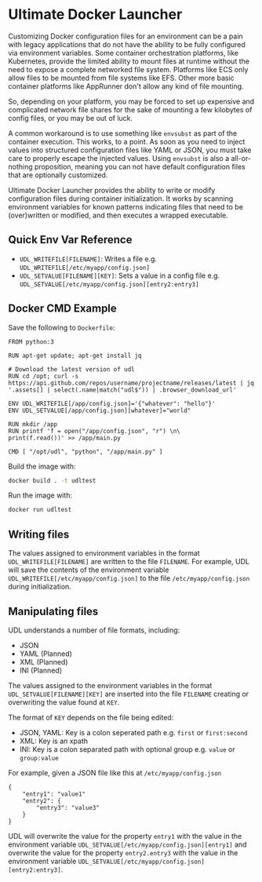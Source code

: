 # Ultimate Docker Launcher

Customizing Docker configuration files for an environment can be a pain with legacy applications that do not have the ability
to be fully configured via environment variables. Some container orchestration platforms, like Kubernetes, provide
the limited ability to mount files at runtime without the need to expose a complete networked file system. Platforms
like ECS only allow files to be mounted from file systems like EFS. Other more basic container platforms like
AppRunner don't allow any kind of file mounting.

So, depending on your platform, you may be forced to set up expensive and complicated network file shares for the sake
of mounting a few kilobytes of config files, or you may be out of luck.

A common workaround is to use something like `envsubst` as part of the container execution. This works, to a point.
As soon as you need to inject values into structured configuration files like YAML or JSON, you must take care to
properly escape the injected values. Using `envsubst` is also a all-or-nothing proposition, meaning you can not have
default configuration files that are optionally customized.

Ultimate Docker Launcher provides the ability to write or modify configuration files during container initialization.
It works by scanning environment variables for known patterns indicating files that need to be (over)written or
modified, and then executes a wrapped executable.

## Quick Env Var Reference

* `UDL_WRITEFILE[FILENAME]`: Writes a file e.g. `UDL_WRITEFILE[/etc/myapp/config.json]`
* `UDL_SETVALUE[FILENAME][KEY]`: Sets a value in a config file e.g. `UDL_SETVALUE[/etc/myapp/config.json][entry2:entry3]`

## Docker CMD Example

Save the following to `Dockerfile`:

```
FROM python:3

RUN apt-get update; apt-get install jq

# Download the latest version of udl
RUN cd /opt; curl -s https://api.github.com/repos/username/projectname/releases/latest | jq '.assets[] | select(.name|match("udl$")) | .browser_download_url'

ENV UDL_WRITEFILE[/app/config.json]='{"whatever": "hello"}'
ENV UDL_SETVALUE[/app/config.json][whatever]="world"

RUN mkdir /app
RUN printf 'f = open("/app/config.json", "r") \n\
print(f.read())' >> /app/main.py

CMD [ "/opt/udl", "python", "/app/main.py" ]
```

Build the image with:

```bash
docker build . -t udltest
```

Run the image with:

```bash
docker run udltest
```

## Writing files

The values assigned to environment variables in the format `UDL_WRITEFILE[FILENAME]` are written to the file `FILENAME`.
For example, UDL will save the contents of the environment variable `UDL_WRITEFILE[/etc/myapp/config.json]` to
the file `/etc/myapp/config.json` during initialization.

## Manipulating files

UDL understands a number of file formats, including:

* JSON
* YAML (Planned)
* XML (Planned)
* INI (Planned)

The values assigned to the environment variables in the format `UDL_SETVALUE[FILENAME][KEY]`  are inserted into the file
`FILENAME` creating or overwriting the value found at `KEY`. 

The format of `KEY` depends on the file being edited:

* JSON, YAML: Key is a colon seperated path e.g. `first` or `first:second`
* XML: Key is an xpath
* INI: Key is a colon separated path with optional group e.g. `value` or `group:value`

For example, given a JSON file like this at `/etc/myapp/config.json`

```
{
    "entry1": "value1"
    "entry2": {
        "entry3": "value3"
    }
}
```

UDL will overwrite the value for the property `entry1` with the value in the environment variable
`UDL_SETVALUE[/etc/myapp/config.json][entry1]` and overwrite the value for the property `entry2.entry3` with the value 
in the environment variable `UDL_SETVALUE[/etc/myapp/config.json][entry2:entry3]`.